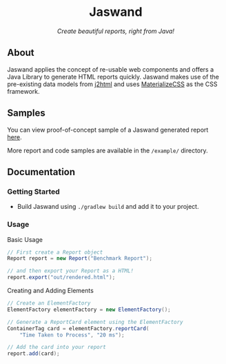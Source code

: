 <h1 align="center">Jaswand</h1>
<p align="center">
<em>Create beautiful reports, right from Java!</em>
</p>

## About

Jaswand applies the concept of re-usable web components and offers a Java Library to generate HTML reports quickly. Jaswand makes use of the pre-existing data models from [j2html](https://github.com/tipsy/j2html) and uses [MaterializeCSS](https://github.com/Dogfalo/materialize) as the CSS framework. 

## Samples

You can view proof-of-concept sample of a Jaswand generated report [here](https://arkits.github.io/jaswand/examples/sample_render.html).  

More report and code samples are available in the `/example/` directory.

## Documentation

### Getting Started

- Build Jaswand using `./gradlew build` and add it to your project.

### Usage

Basic Usage

```java
// First create a Report object
Report report = new Report("Benchmark Report");

// and then export your Report as a HTML!
report.export("out/rendered.html");
```

Creating and Adding Elements

```java
// Create an ElementFactory
ElementFactory elementFactory = new ElementFactory();

// Generate a ReportCard element using the ElementFactory
ContainerTag card = elementFactory.reportCard(
    "Time Taken to Process", "20 ms");

// Add the card into your report
report.add(card);

```
